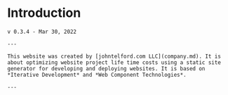 # Introduction

```admonish warning "Work in Progress"
v 0.3.4 - Mar 30, 2022

---

This website was created by [johntelford.com LLC](company.md). It is about optimizing website project life time costs using a static site generator for developing and deploying websites. It is based on *Iterative Development* and *Web Component Technologies*.

---

```

